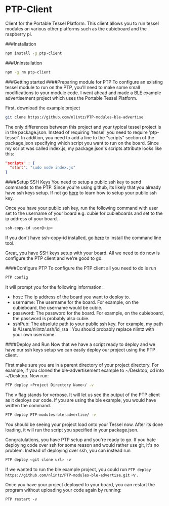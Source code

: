 PTP-Client
==========

Client for the Portable Tessel Platform. This client allows you to run tessel modules on various other platforms such as the cubieboard and the raspberry pi. 

###Installation
```sh
npm install -g ptp-client
```

###Uninstallation
```sh
npm -g rm ptp-client
```

###Getting started
####Preparing module for PTP
To configure an existing tessel module to run on the PTP, you'll need to make some small modifications to your module code. I went ahead and made a BLE example advertisement project which uses the Portable Tessel Platform. 

First, download the example project
```sh
git clone https://github.com/nlintz/PTP-modules-ble-advertise
```

The only differences between this project and your typical tessel project is in the package.json. Instead of requiring 'tessel' you need to require 'ptp-tessel'. In addition, you need to add a line to the "scripts" section of the package.json specifying which script you want to run on the board. Since my script was called index.js, my package.json's scripts attribute looks like this:

```json
"scripts" : {
  "start": "sudo node index.js"
}
```

####Setup SSH Keys
You need to setup a public ssh key to send commands to the PTP. Since you're using github, its likely that you already have ssh keys setup. If not go [here](https://www.digitalocean.com/community/tutorials/how-to-set-up-ssh-keys--2) to learn how to setup your public ssh key. 

Once you have your public ssh key, run the following command with user set to the username of your board e.g. cubie for cubieboards and set <ip> to the ip address of your board.

```sh
ssh-copy-id user@<ip>
```

If you don't have ssh-copy-id installed, go [here](https://github.com/beautifulcode/ssh-copy-id-for-OSX) to install the command line tool.

Great, you have SSH keys setup with your board. All we need to do now is configure the PTP client and we're good to go.

####Configure PTP
To configure the PTP client all you need to do is run 
```sh
PTP config
```

It will prompt you for the following information:
* host: The ip address of the board you want to deploy to.
* username: The username for the board. For example, on the cubieboard, the username would be cubie.
* password: The password for the board. For example, on the cubieboard, the password is probably also cubie.
* sshPub: The absolute path to your public ssh key. For example, my path is /Users/nlintz/.ssh/id_rsa . You should probably replace nlintz with your own username.

####Deploy and Run
Now that we have a script ready to deploy and we have our ssh keys setup we can easily deploy our project using the PTP client.

First make sure you are in a parent directory of your project directory. For example, if you cloned the ble-advertisement example to ~/Desktop, cd into ~/Desktop. Now run:

```sh
PTP deploy <Project Directory Name>/ -v
```

The v flag stands for verbose. It will let us see the output of the PTP client as it deploys our code. If you are using the ble example, you would have written the command.

```sh
PTP deploy PTP-modules-ble-advertise/ -v
```

You should be seeing your project load onto your Tessel now. After its done loading, it will run the script you specified in your package.json.

Congratulations, you have PTP setup and you're ready to go. If you hate deploying code over ssh for some reason and would rather use git, it's no problem. Instead of deploying over ssh, you can instead run

```sh
PTP deploy <git clone url> -v
``` 

If we wanted to run the ble example project, you could run ```PTP deploy https://github.com/nlintz/PTP-modules-ble-advertise.git``` -v .

Once you have your project deployed to your board, you can restart the program without uploading your code again by running:

```
PTP restart -v
```